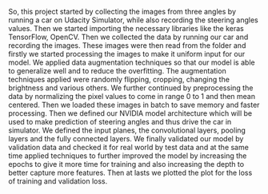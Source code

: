 So, this project started by collecting the images from three angles by running a car on Udacity Simulator, while also recording the steering angles values. Then we started importing the necessary libraries like the keras TensorFlow, OpenCV. Then we collected the data by running our car and recording the images. These images were then read from the folder and firstly we started processing the images to make it uniform input for our model. We applied data augmentation techniques so that our model is able to generalize well and to reduce the overfitting. The augmentation techniques applied were randomly flipping, cropping, changing the brightness and various others. We further continued by preprocessing the data by normalizing the pixel values to come in range 0 to 1 and then mean centered. 
Then we loaded these images in batch to save memory and faster processing.
Then we defined our NVIDIA model architecture which will be used to make prediction of steering angles and thus drive the car in simulator. We defined the input planes, the convolutional layers, pooling layers and the fully connected layers. 
We finally validated our model by validation data and checked it for real world by test data and at the same time applied techniques to further improved the model by increasing the epochs to give it more time for training and also increasing the depth to better capture more features. Then at lasts we plotted the plot for the loss of training and validation loss.
